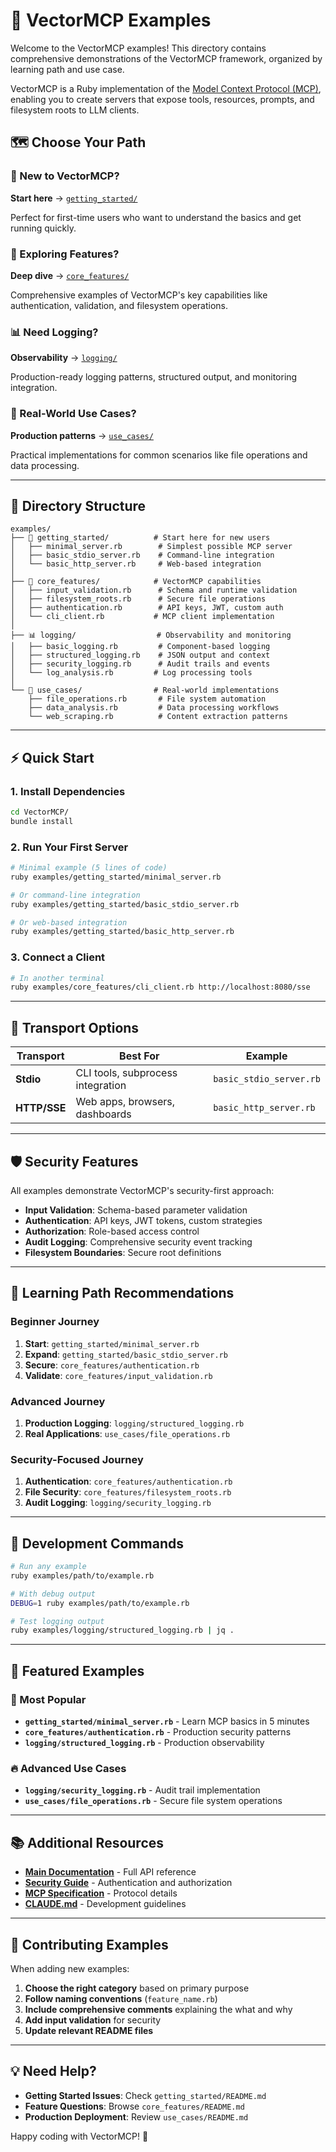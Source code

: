 # 🎯 VectorMCP Examples

Welcome to the VectorMCP examples! This directory contains comprehensive demonstrations of the VectorMCP framework, organized by learning path and use case.

VectorMCP is a Ruby implementation of the [Model Context Protocol (MCP)](https://modelcontext.dev/), enabling you to create servers that expose tools, resources, prompts, and filesystem roots to LLM clients.

## 🗺️ Choose Your Path

### 🚀 New to VectorMCP?
**Start here** → [`getting_started/`](./getting_started/) 

Perfect for first-time users who want to understand the basics and get running quickly.

### 🔧 Exploring Features?
**Deep dive** → [`core_features/`](./core_features/)

Comprehensive examples of VectorMCP's key capabilities like authentication, validation, and filesystem operations.

### 📊 Need Logging?
**Observability** → [`logging/`](./logging/)

Production-ready logging patterns, structured output, and monitoring integration.

### 🎯 Real-World Use Cases?
**Production patterns** → [`use_cases/`](./use_cases/)

Practical implementations for common scenarios like file operations and data processing.

---

## 📁 Directory Structure

```
examples/
├── 🚀 getting_started/          # Start here for new users
│   ├── minimal_server.rb        # Simplest possible MCP server
│   ├── basic_stdio_server.rb    # Command-line integration
│   └── basic_http_server.rb     # Web-based integration
│
├── 🔧 core_features/            # VectorMCP capabilities
│   ├── input_validation.rb      # Schema and runtime validation
│   ├── filesystem_roots.rb      # Secure file operations
│   ├── authentication.rb        # API keys, JWT, custom auth
│   └── cli_client.rb           # MCP client implementation
│
├── 📊 logging/                  # Observability and monitoring
│   ├── basic_logging.rb         # Component-based logging
│   ├── structured_logging.rb    # JSON output and context
│   ├── security_logging.rb      # Audit trails and events
│   └── log_analysis.rb         # Log processing tools
│
└── 🎯 use_cases/                # Real-world implementations
    ├── file_operations.rb       # File system automation
    ├── data_analysis.rb         # Data processing workflows
    └── web_scraping.rb          # Content extraction patterns
```

---

## ⚡ Quick Start

### 1. Install Dependencies
```bash
cd VectorMCP/
bundle install
```

### 2. Run Your First Server
```bash
# Minimal example (5 lines of code)
ruby examples/getting_started/minimal_server.rb

# Or command-line integration
ruby examples/getting_started/basic_stdio_server.rb

# Or web-based integration  
ruby examples/getting_started/basic_http_server.rb
```

### 3. Connect a Client
```bash
# In another terminal
ruby examples/core_features/cli_client.rb http://localhost:8080/sse
```

---

## 🔗 Transport Options

| Transport | Best For | Example |
|-----------|----------|---------|
| **Stdio** | CLI tools, subprocess integration | `basic_stdio_server.rb` |
| **HTTP/SSE** | Web apps, browsers, dashboards | `basic_http_server.rb` |

---

## 🛡️ Security Features

All examples demonstrate VectorMCP's security-first approach:

- **Input Validation**: Schema-based parameter validation
- **Authentication**: API keys, JWT tokens, custom strategies  
- **Authorization**: Role-based access control
- **Audit Logging**: Comprehensive security event tracking
- **Filesystem Boundaries**: Secure root definitions

---

## 📖 Learning Path Recommendations

### Beginner Journey
1. **Start**: `getting_started/minimal_server.rb`
2. **Expand**: `getting_started/basic_stdio_server.rb`
3. **Secure**: `core_features/authentication.rb`
4. **Validate**: `core_features/input_validation.rb`

### Advanced Journey  
1. **Production Logging**: `logging/structured_logging.rb`
2. **Real Applications**: `use_cases/file_operations.rb`

### Security-Focused Journey
1. **Authentication**: `core_features/authentication.rb`
2. **File Security**: `core_features/filesystem_roots.rb`
3. **Audit Logging**: `logging/security_logging.rb`

---

## 🔧 Development Commands

```bash
# Run any example
ruby examples/path/to/example.rb

# With debug output
DEBUG=1 ruby examples/path/to/example.rb

# Test logging output
ruby examples/logging/structured_logging.rb | jq .
```

---

## 🌟 Featured Examples

### 🎯 Most Popular
- **`getting_started/minimal_server.rb`** - Learn MCP basics in 5 minutes
- **`core_features/authentication.rb`** - Production security patterns
- **`logging/structured_logging.rb`** - Production observability

### 🔥 Advanced Use Cases
- **`logging/security_logging.rb`** - Audit trail implementation
- **`use_cases/file_operations.rb`** - Secure file system operations

---

## 📚 Additional Resources

- **[Main Documentation](../README.md)** - Full API reference
- **[Security Guide](../security/README.md)** - Authentication and authorization
- **[MCP Specification](https://modelcontext.dev/)** - Protocol details
- **[CLAUDE.md](../CLAUDE.md)** - Development guidelines

---

## 🤝 Contributing Examples

When adding new examples:

1. **Choose the right category** based on primary purpose
2. **Follow naming conventions** (`feature_name.rb`)
3. **Include comprehensive comments** explaining the what and why
4. **Add input validation** for security
5. **Update relevant README files**

---

## 💡 Need Help?

- **Getting Started Issues**: Check `getting_started/README.md`
- **Feature Questions**: Browse `core_features/README.md`  
- **Production Deployment**: Review `use_cases/README.md`

Happy coding with VectorMCP! 🚀